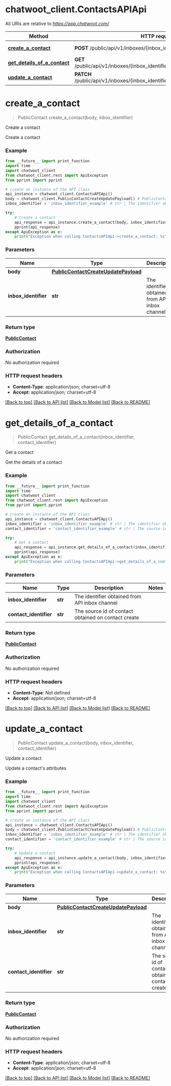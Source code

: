 # chatwoot_client.ContactsAPIApi

All URIs are relative to *https://app.chatwoot.com/*

Method | HTTP request | Description
------------- | ------------- | -------------
[**create_a_contact**](ContactsAPIApi.md#create_a_contact) | **POST** /public/api/v1/inboxes/{inbox_identifier}/contacts | Create a contact
[**get_details_of_a_contact**](ContactsAPIApi.md#get_details_of_a_contact) | **GET** /public/api/v1/inboxes/{inbox_identifier}/contacts/{contact_identifier} | Get a contact
[**update_a_contact**](ContactsAPIApi.md#update_a_contact) | **PATCH** /public/api/v1/inboxes/{inbox_identifier}/contacts/{contact_identifier} | Update a contact

# **create_a_contact**
> PublicContact create_a_contact(body, inbox_identifier)

Create a contact

Create a contact

### Example
```python
from __future__ import print_function
import time
import chatwoot_client
from chatwoot_client.rest import ApiException
from pprint import pprint

# create an instance of the API class
api_instance = chatwoot_client.ContactsAPIApi()
body = chatwoot_client.PublicContactCreateUpdatePayload() # PublicContactCreateUpdatePayload | 
inbox_identifier = 'inbox_identifier_example' # str | The identifier obtained from API inbox channel

try:
    # Create a contact
    api_response = api_instance.create_a_contact(body, inbox_identifier)
    pprint(api_response)
except ApiException as e:
    print("Exception when calling ContactsAPIApi->create_a_contact: %s\n" % e)
```

### Parameters

Name | Type | Description  | Notes
------------- | ------------- | ------------- | -------------
 **body** | [**PublicContactCreateUpdatePayload**](PublicContactCreateUpdatePayload.md)|  | 
 **inbox_identifier** | **str**| The identifier obtained from API inbox channel | 

### Return type

[**PublicContact**](PublicContact.md)

### Authorization

No authorization required

### HTTP request headers

 - **Content-Type**: application/json; charset=utf-8
 - **Accept**: application/json; charset=utf-8

[[Back to top]](#) [[Back to API list]](../README.md#documentation-for-api-endpoints) [[Back to Model list]](../README.md#documentation-for-models) [[Back to README]](../README.md)

# **get_details_of_a_contact**
> PublicContact get_details_of_a_contact(inbox_identifier, contact_identifier)

Get a contact

Get the details of a contact

### Example
```python
from __future__ import print_function
import time
import chatwoot_client
from chatwoot_client.rest import ApiException
from pprint import pprint

# create an instance of the API class
api_instance = chatwoot_client.ContactsAPIApi()
inbox_identifier = 'inbox_identifier_example' # str | The identifier obtained from API inbox channel
contact_identifier = 'contact_identifier_example' # str | The source id of contact obtained on contact create

try:
    # Get a contact
    api_response = api_instance.get_details_of_a_contact(inbox_identifier, contact_identifier)
    pprint(api_response)
except ApiException as e:
    print("Exception when calling ContactsAPIApi->get_details_of_a_contact: %s\n" % e)
```

### Parameters

Name | Type | Description  | Notes
------------- | ------------- | ------------- | -------------
 **inbox_identifier** | **str**| The identifier obtained from API inbox channel | 
 **contact_identifier** | **str**| The source id of contact obtained on contact create | 

### Return type

[**PublicContact**](PublicContact.md)

### Authorization

No authorization required

### HTTP request headers

 - **Content-Type**: Not defined
 - **Accept**: application/json; charset=utf-8

[[Back to top]](#) [[Back to API list]](../README.md#documentation-for-api-endpoints) [[Back to Model list]](../README.md#documentation-for-models) [[Back to README]](../README.md)

# **update_a_contact**
> PublicContact update_a_contact(body, inbox_identifier, contact_identifier)

Update a contact

Update a contact's attributes

### Example
```python
from __future__ import print_function
import time
import chatwoot_client
from chatwoot_client.rest import ApiException
from pprint import pprint

# create an instance of the API class
api_instance = chatwoot_client.ContactsAPIApi()
body = chatwoot_client.PublicContactCreateUpdatePayload() # PublicContactCreateUpdatePayload | 
inbox_identifier = 'inbox_identifier_example' # str | The identifier obtained from API inbox channel
contact_identifier = 'contact_identifier_example' # str | The source id of contact obtained on contact create

try:
    # Update a contact
    api_response = api_instance.update_a_contact(body, inbox_identifier, contact_identifier)
    pprint(api_response)
except ApiException as e:
    print("Exception when calling ContactsAPIApi->update_a_contact: %s\n" % e)
```

### Parameters

Name | Type | Description  | Notes
------------- | ------------- | ------------- | -------------
 **body** | [**PublicContactCreateUpdatePayload**](PublicContactCreateUpdatePayload.md)|  | 
 **inbox_identifier** | **str**| The identifier obtained from API inbox channel | 
 **contact_identifier** | **str**| The source id of contact obtained on contact create | 

### Return type

[**PublicContact**](PublicContact.md)

### Authorization

No authorization required

### HTTP request headers

 - **Content-Type**: application/json; charset=utf-8
 - **Accept**: application/json; charset=utf-8

[[Back to top]](#) [[Back to API list]](../README.md#documentation-for-api-endpoints) [[Back to Model list]](../README.md#documentation-for-models) [[Back to README]](../README.md)

